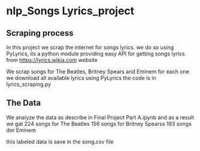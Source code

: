 # nlp_Songs Lyrics_project

## Scraping process

In this project we scrap the internet for songs lyrics. 
we do so using PyLyrics, its a python module providing easy API for getting songs lyrics 
from  https://lyrics.wikia.com website 

We scrap songs for The Beatles, Britney Spears and Eminem for each one we download all available lyrics using PyLyrics the code is in lyrics_scraping.py

## The Data

We analyze the data as describe in Final Project Part A.ipynb 
and as a result we gat 
224 songs for The Beatles
156 songs for Britney Spearss
193 songs dor Eminem 

this labeled data is save in the song.csv file


